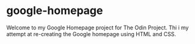 # google-homepage
Welcome to my Google Homepage project for The Odin Project. Thi i my attempt at re-creating the Google homepage using HTML and CSS.
